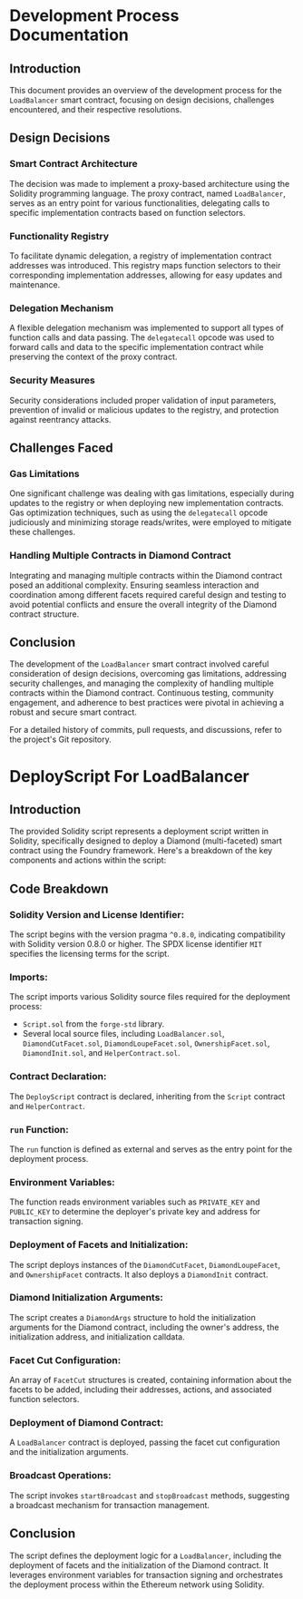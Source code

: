 # Development Process Documentation

## Introduction

This document provides an overview of the development process for the `LoadBalancer` smart contract, focusing on design decisions, challenges encountered, and their respective resolutions.

## Design Decisions

### Smart Contract Architecture

The decision was made to implement a proxy-based architecture using the Solidity programming language. The proxy contract, named `LoadBalancer`, serves as an entry point for various functionalities, delegating calls to specific implementation contracts based on function selectors.

### Functionality Registry

To facilitate dynamic delegation, a registry of implementation contract addresses was introduced. This registry maps function selectors to their corresponding implementation addresses, allowing for easy updates and maintenance.

### Delegation Mechanism

A flexible delegation mechanism was implemented to support all types of function calls and data passing. The `delegatecall` opcode was used to forward calls and data to the specific implementation contract while preserving the context of the proxy contract.

### Security Measures

Security considerations included proper validation of input parameters, prevention of invalid or malicious updates to the registry, and protection against reentrancy attacks.

## Challenges Faced

### Gas Limitations

One significant challenge was dealing with gas limitations, especially during updates to the registry or when deploying new implementation contracts. Gas optimization techniques, such as using the `delegatecall` opcode judiciously and minimizing storage reads/writes, were employed to mitigate these challenges.

### Handling Multiple Contracts in Diamond Contract

Integrating and managing multiple contracts within the Diamond contract posed an additional complexity. Ensuring seamless interaction and coordination among different facets required careful design and testing to avoid potential conflicts and ensure the overall integrity of the Diamond contract structure.

## Conclusion

The development of the `LoadBalancer` smart contract involved careful consideration of design decisions, overcoming gas limitations, addressing security challenges, and managing the complexity of handling multiple contracts within the Diamond contract. Continuous testing, community engagement, and adherence to best practices were pivotal in achieving a robust and secure smart contract.

For a detailed history of commits, pull requests, and discussions, refer to the project's Git repository.

# DeployScript For LoadBalancer

## Introduction
The provided Solidity script represents a deployment script written in Solidity, specifically designed to deploy a Diamond (multi-faceted) smart contract using the Foundry framework. Here's a breakdown of the key components and actions within the script:

## Code Breakdown
### Solidity Version and License Identifier:
The script begins with the version pragma `^0.8.0`, indicating compatibility with Solidity version 0.8.0 or higher.
The SPDX license identifier `MIT` specifies the licensing terms for the script.

### Imports:
The script imports various Solidity source files required for the deployment process:
- `Script.sol` from the `forge-std` library.
- Several local source files, including `LoadBalancer.sol`, `DiamondCutFacet.sol`, `DiamondLoupeFacet.sol`, `OwnershipFacet.sol`, `DiamondInit.sol`, and `HelperContract.sol`.

### Contract Declaration:
The `DeployScript` contract is declared, inheriting from the `Script` contract and `HelperContract`.

### `run` Function:
The `run` function is defined as external and serves as the entry point for the deployment process.

### Environment Variables:
The function reads environment variables such as `PRIVATE_KEY` and `PUBLIC_KEY` to determine the deployer's private key and address for transaction signing.

### Deployment of Facets and Initialization:
The script deploys instances of the `DiamondCutFacet`, `DiamondLoupeFacet`, and `OwnershipFacet` contracts.
It also deploys a `DiamondInit` contract.

### Diamond Initialization Arguments:
The script creates a `DiamondArgs` structure to hold the initialization arguments for the Diamond contract, including the owner's address, the initialization address, and initialization calldata.

### Facet Cut Configuration:
An array of `FacetCut` structures is created, containing information about the facets to be added, including their addresses, actions, and associated function selectors.

### Deployment of Diamond Contract:
A `LoadBalancer` contract is deployed, passing the facet cut configuration and the initialization arguments.

### Broadcast Operations:
The script invokes `startBroadcast` and `stopBroadcast` methods, suggesting a broadcast mechanism for transaction management.

## Conclusion
The script defines the deployment logic for a `LoadBalancer`, including the deployment of facets and the initialization of the Diamond contract. It leverages environment variables for transaction signing and orchestrates the deployment process within the Ethereum network using Solidity.
